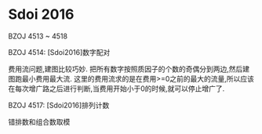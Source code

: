 # Sdoi 2016

BZOJ 4513 ~ 4518

BZOJ 4514: [Sdoi2016]数字配对

费用流问题,建图比较巧妙.
把所有数字按照质因子的个数的奇偶分到两边,然后建图跑最小费用最大流.
这里的费用流求的是在费用>=0之前的最大的流量,所以应该在每次增广路之后进行判断,当费用开始小于0的时候,就可以停止增广了.


BZOJ 4517: [Sdoi2016]排列计数
 
错排数和组合数取模
